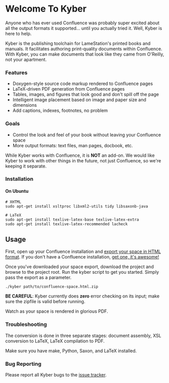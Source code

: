 # Welcome To Kyber

Anyone who has ever used Confluence was probably super excited about all the output formats it supported... until you actually tried it. Well, Kyber is here to help.

Kyber is the publishing toolchain for LameStation's printed books and manuals. It facilitates authoring print-quality documents within Confluence. With Kyber, you can make documents that look like they came from O'Reilly, not your apartment.

### Features

* Doxygen-style source code markup rendered to Confluence pages
* LaTeX-driven PDF generation from Confluence pages
* Tables, images, and figures that look good and don't spill off the page
* Intelligent image placement based on image and paper size and dimensions
* Add captions, indexes, footnotes, no problem

### Goals

* Control the look and feel of your book without leaving your Confluence space
* More output formats: text files, man pages, docbook, etc.

While Kyber works with Confluence, it is **NOT** an add-on. We would like Kyber to work with other things in the future, not just Confluence, so we're keeping it separate.

### Installation

#### On Ubuntu

    # XHTML
    sudo apt-get install xsltproc libxml2-utils tidy libsaxonb-java

    # LaTeX
    sudo apt-get install texlive-latex-base texlive-latex-extra
    sudo apt-get install texlive-latex-recommended lacheck

## Usage

First, open up your Confluence installation and [export your space in HTML format](https://confluence.atlassian.com/display/DOC/Exporting+Confluence+Pages+and+Spaces+to+HTML).
If you don't have a Confluence installation, [get one, it's awesome!](https://www.atlassian.com/software/confluence)

Once you've downloaded your space export, download the project and browse to the project root. Run the kyber script to get you started. Simply
pass the export as a parameter.

    ./kyber path/to/confluence-space.html.zip

**BE CAREFUL**: Kyber currently does **zero** error checking on its input; make sure the zipfile is valid before running.

Watch as your space is rendered in glorious PDF.

### Troubleshooting

The conversion is done in three separate stages: document assembly, XSL conversion to LaTeX, LaTeX compilation to PDF.

Make sure you have make, Python, Saxon, and LaTeX installed.

### Bug Reporting

Please report all Kyber bugs to the [issue tracker](https://github.com/lamestation/kyber/issues).
